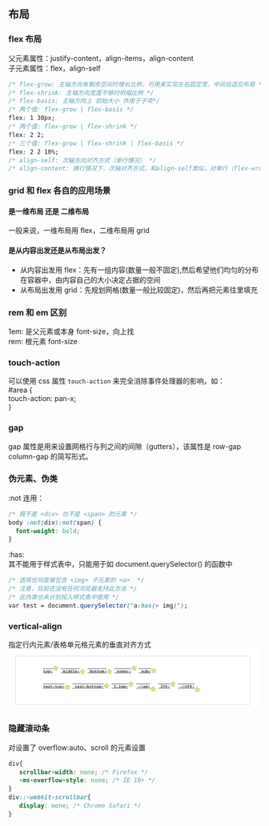 ## 布局

### flex 布局

父元素属性：justify-content，align-items，align-content  
子元素属性：flex，align-self

```css
/* flex-grow: 主轴方向有剩余空间时增长比例，可用来实现左右固定宽，中间自适应布局 */
/* flex-shrink: 主轴方向宽度不够时坍缩比例 */
/* flex-basis: 主轴方向上 初始大小 作用于子项*/
/* 两个值: flex-grow | flex-basis */
flex: 1 30px;
/* 两个值: flex-grow | flex-shrink */
flex: 2 2;
/* 三个值: flex-grow | flex-shrink | flex-basis */
flex: 2 2 10%;
/* align-self: 次轴方向对齐方式（单行情况） */
/* align-content: 换行情况下，次轴对齐方式，和align-self类似，对单行（flex-wrap: nowrap）无效*/
```

### grid 和 flex 各自的应用场景

#### 是一维布局 还是 二维布局

一般来说，一维布局用 flex，二维布局用 grid

#### 是从内容出发还是从布局出发？

- 从内容出发用 flex：先有一组内容(数量一般不固定),然后希望他们均匀的分布在容器中，由内容自己的大小决定占据的空间
- 从布局出发用 grid：先规划网格(数量一般比较固定)，然后再把元素往里填充

### rem 和 em 区别

1em: 是父元素或本身 font-size，向上找  
rem: 根元素 font-size

### touch-action

可以使用 css 属性 `touch-action` 来完全消除事件处理器的影响，如：  
#area {  
 touch-action: pan-x;  
}

### gap

gap 属性是用来设置网格行与列之间的间隙（gutters），该属性是 row-gap column-gap 的简写形式。

### 伪元素、伪类

:not 连用：

```css
/* 既不是 <div> 也不是 <span> 的元素 */
body :not(div):not(span) {
  font-weight: bold;
}
```

:has:  
其不能用于样式表中，只能用于如 document.querySelector() 的函数中

```css
/* 选择任何直接包含 <img> 子元素的 <a>  */
/* 注意，目前还没有任何浏览器支持此方法 */
/* 此伪类也未计划投入样式表中使用 */
var test = document.querySelector('a:has(> img)');
```

### vertical-align

指定行内元素/表格单元格元素的垂直对齐方式
![Browser](./vertical-align.png "vertical-align的值")

### 隐藏滚动条

对设置了 overflow:auto、scroll 的元素设置

```css
div{
   scrollbar-width: none; /* Firefox */
   -ms-overflow-style: none; /* IE 10+ */
}
div::-webkit-scrollbar{
   display: none; /* Chrome Safari */
}
```
